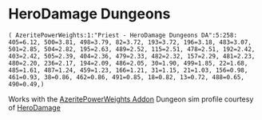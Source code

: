 # HeroDamage Dungeons
```
( AzeritePowerWeights:1:"Priest - HeroDamage Dungeons DA":5:258: 405=6.12, 500=3.81, 498=3.79, 82=3.72, 193=3.72, 196=3.18, 483=3.07, 501=2.85, 504=2.82, 195=2.63, 489=2.52, 115=2.51, 478=2.51, 192=2.42, 403=2.42, 505=2.39, 404=2.36, 479=2.33, 482=2.32, 157=2.29, 481=2.23, 480=2.20, 236=2.17, 194=2.09, 486=2.05, 30=1.90, 499=1.85, 22=1.68, 485=1.61, 487=1.24, 459=1.23, 166=1.21, 31=1.15, 21=1.03, 156=0.98, 461=0.93, 38=0.86, 462=0.86, 491=0.85, 18=0.82, 13=0.72, 488=0.65, 490=0.49,)
```

 Works with the [AzeritePowerWeights Addon](https://wow.curseforge.com/projects/azeritepowerweights)
 Dungeon sim profile courtesy of [HeroDamage](https://www.herodamage.com/)